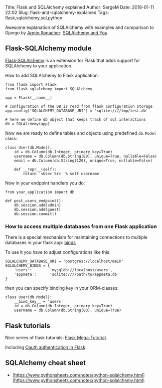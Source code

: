 Title: Flask and SQLAlchemy explained
Author: SergeM
Date: 2018-01-11 22:02
Slug: flask-and-sqlalchemy-explained
Tags: flask,sqlalchemy,sql,python



Awesome explanation of SQLAlchemy with examples and comparison to Django by [Armin Ronacher](http://lucumr.pocoo.org/about/): 
[SQLAlchemy and You](http://lucumr.pocoo.org/2011/7/19/sqlachemy-and-you/)

## Flask-SQLAlchemy module
[Flask-SQLAlchemy](http://flask-sqlalchemy.pocoo.org) is an extension for Flask that adds support for SQLAlchemy to your application.

How to add SQLAlchemy to Flask application:
```
from flask import Flask
from flask_sqlalchemy import SQLAlchemy

app = Flask(__name__)

# configuration of the DB is read from flask configuration storage
app.config['SQLALCHEMY_DATABASE_URI'] = 'sqlite:////tmp/test.db'

# here we define db object that keeps track of sql interactions
db = SQLAlchemy(app) 
```

Now we are ready to define tables and objects using predefined `db.Model` class:
```
class User(db.Model):
    id = db.Column(db.Integer, primary_key=True)
    username = db.Column(db.String(80), unique=True, nullable=False)
    email = db.Column(db.String(120), unique=True, nullable=False)

    def __repr__(self):
        return '<User %r>' % self.username
```


Now in your endpoint handlers you do:

```
from your_application import db

def post_users_endpoint():
    db.session.add(admin)
    db.session.add(guest)
    db.session.commit()
```


### How to access multiple databases from one Flask application

There is a special mechanism for maintaining connections to multiple databases in your flask app: [binds](http://flask-sqlalchemy.pocoo.org/2.3/binds/)

To use it you have to adjust configurations like this:
```
SQLALCHEMY_DATABASE_URI = 'postgres://localhost/main'
SQLALCHEMY_BINDS = {
    'users':        'mysqldb://localhost/users',
    'appmeta':      'sqlite:////path/to/appmeta.db'
}
```
then you can specify binding key in your ORM-classes:
```
class User(db.Model):
    __bind_key__ = 'users'
    id = db.Column(db.Integer, primary_key=True)
    username = db.Column(db.String(80), unique=True)
```


## Flask tutorials
Nice series of flask tutorials: [Flask Mega-Tutorial](https://blog.miguelgrinberg.com/post/the-flask-mega-tutorial-part-v-user-logins).

Including [Oauth authentication In Flask](https://blog.miguelgrinberg.com/post/oauth-authentication-with-flask).


## SQLAlchemy cheat sheet
* [https://www.pythonsheets.com/notes/python-sqlalchemy.html](https://www.pythonsheets.com/notes/python-sqlalchemy.html)
